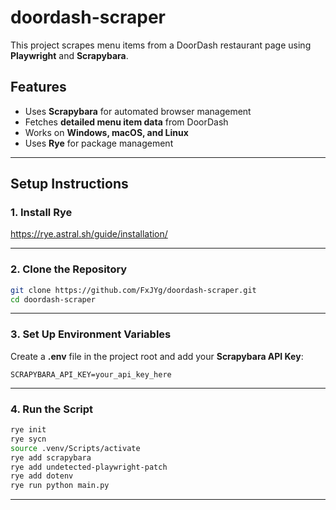 # doordash-scraper 

This project scrapes menu items from a DoorDash restaurant page using **Playwright** and **Scrapybara**.  

## Features  
- Uses **Scrapybara** for automated browser management  
- Fetches **detailed menu item data** from DoorDash  
- Works on **Windows, macOS, and Linux**  
- Uses **Rye** for package management  

---

## Setup Instructions  

### **1. Install Rye**  

https://rye.astral.sh/guide/installation/

---

### **2️. Clone the Repository**  
```sh
git clone https://github.com/FxJYg/doordash-scraper.git
cd doordash-scraper
```

---

### **3️. Set Up Environment Variables**  
Create a **.env** file in the project root and add your **Scrapybara API Key**:  
```
SCRAPYBARA_API_KEY=your_api_key_here
```
---

### **4. Run the Script**    
  ```sh
  rye init
  rye sycn
  source .venv/Scripts/activate
  rye add scrapybara
  rye add undetected-playwright-patch
  rye add dotenv
  rye run python main.py
  ```

---
